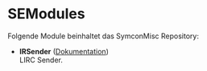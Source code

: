# SEModules

Folgende Module beinhaltet das SymconMisc Repository:

- __IRSender__ ([Dokumentation](IRSender))  
	LIRC Sender.
